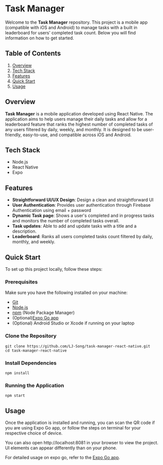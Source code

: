 <!-- # Task Manager

## Overview

### Description

This project is a mobile app (compatible with iOS and Android) to manage tasks. It aims to help users manage their daily tasks and allow for a leaderboard feature that ranks the highest number of completed tasks of any users filtered by daily, weekly, and monthly. The application is built using React Native and npm for the frontend, node.js for the backend, with a Firebase Firestore for data storage and FIrebase Authentication for user authentications.

### Technologies

- Frontend: [React Native, npm]
- Backend: [Node.js]
- Database: [Firebase Firestore]

## Architecture

### System Architecture

### Components

1. **Frontend**
    - **Login**: Log in page. 
    - **Signup**: Sign up page if a user is never registered. 
    - **TaskPage**: Shows a user's completed and in progress tasks and monitors the number of completed tasks overall
    - **Leaderboard**: Ranks all users completed tasks count filtered by daily, monthly, and weekly.  -->

# Task Manager

Welcome to the **Task Manager** repository. This project is a mobile app (compatible with iOS and Android) to manage tasks with a built in leaderboard for users' completed task count. Below you will find information on how to get started. 

## Table of Contents

1. [Overview](#Overview)
2. [Tech Stack](#TechStack)
3. [Features](#Features)
4. [Quick Start](#QuickStart)
5. [Usage](#Usage)

## Overview

**Task Manager** is a mobile application developed using React Native. The application aims to help users manage their daily tasks and allow for a leaderboard feature that ranks the highest number of completed tasks of any users filtered by daily, weekly, and monthly. It is designed to be user-friendly, easy-to-use, and compatible across iOS and Android. 

## Tech Stack
- Node.js
- React Native
- Expo


## Features

- **Straightforward UI/UX Design**: Design a clean and straightforward UI
- **User Authentication**: Provides user authentication through Firebase Authentication using email + password
- **Dynamic Task page**: Shows a user's completed and in progress tasks and monitors the number of completed tasks overall.
- **Task updates**: Able to add and update tasks with a title and a description.
- **Leaderboard**: Ranks all users completed tasks count filtered by daily, monthly, and weekly. 

## Quick Start

To set up this project locally, follow these steps:

### Prerequisites

Make sure you have the following installed on your machine:

- [Git](https://git-scm.com/)
- [Node.js](https://nodejs.org/en)
- [npm](https://www.npmjs.com/) (Node Package Manager)
- (Optional)[Expo Go app](https://expo.dev/go)
- (Optional) Android Studio or Xcode if running on your laptop

### Clone the Repository

```
git clone https://github.com/LJ-Song/task-manager-react-native.git
cd task-manager-react-native
```

### Install Dependencies

```
npm install

```

### Running the Application

```
npm start

```


## Usage

Once the application is installed and running, you can scan the QR code if you are using Expo Go app, or follow the steps on terminal for your respective choice of device. 

You can also open http://localhost:8081 in your browser to view the project. UI elements can appear differently than on your phone. 

For detailed usage on expo go, refer to the [Expo Go app](https://expo.dev/go).

<!-- ## Contact

If you have any questions or suggestions, feel free to reach out:

- **Project Maintainer**: [Your Name] - [your.email@example.com]
- **Contributors**: [List of contributors] -->